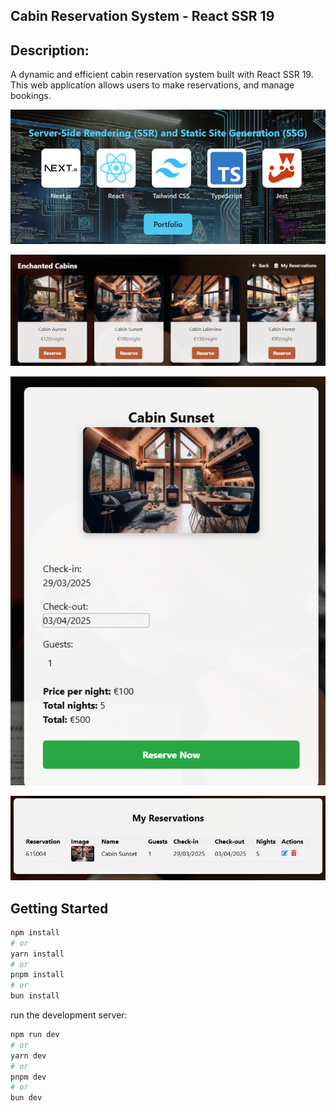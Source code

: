 ## Cabin Reservation System - React SSR 19

## Description:
A dynamic and efficient cabin reservation system built with React SSR 19. This web application allows users to make reservations, and manage bookings.

![intro](assets/intro.png)

![home](assets/home.png)

![reservation](assets/reservation.png)

![reservations](assets/reservations.png)


## Getting Started

```bash
npm install
# or
yarn install
# or
pnpm install
# or
bun install
```

run the development server:

```bash
npm run dev
# or
yarn dev
# or
pnpm dev
# or
bun dev
```

